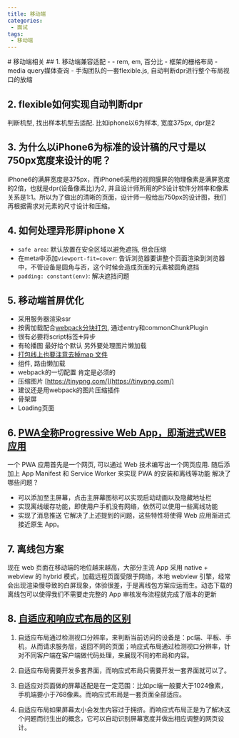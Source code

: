 ```yaml
---
title: 移动端
categories:
 - 面试
tags:
 - 移动端
---
```

<Boxx/>
# 移动端相关
## 1. 移动端兼容适配
- <meta name="viewport" content="width=device-width, initial-scale=1.0">
- rem, em, 百分比
- 框架的栅格布局
- media query媒体查询
- 手淘团队的一套flexible.js, 自动判断dpr进行整个布局视口的放缩

## 2. flexible如何实现自动判断dpr
判断机型, 找出样本机型去适配. 比如iphone以6为样本, 宽度375px, dpr是2

## 3. 为什么以iPhone6为标准的设计稿的尺寸是以750px宽度来设计的呢？
iPhone6的满屏宽度是375px，而iPhone6采用的视网膜屏的物理像素是满屏宽度的2倍，也就是dpr(设备像素比)为2, 并且设计师所用的PS设计软件分辨率和像素关系是1:1。所以为了做出的清晰的页面，设计师一般给出750px的设计图，我们再根据需求对元素的尺寸设计和压缩。

## 4. 如何处理异形屏iphone X
- `safe area`: 默认放置在安全区域以避免遮挡, 但会压缩
- 在meta中添加`viewport-fit=cover`: 告诉浏览器要讲整个页面渲染到浏览器中，不管设备是圆角与否，这个时候会造成页面的元素被圆角遮挡
- `padding: constant(env)`: 解决遮挡问题

## 5. 移动端首屏优化
- 采用服务器渲染ssr
- 按需加载配合[webpack分块打包](https://www.jb51.net/article/119160.htm), 通过entry和commonChunkPlugin
- 很有必要将script标签➕异步
- 有轮播图 最好给个默认 另外要处理图片懒加载
- [打包线上也要注意去掉map 文件](https://www.jianshu.com/p/bd202dca29ad)
- 组件, 路由懒加载
- webpack的一切配置 肯定是必须的
- 压缩图片 [https://tinypng.com/](https://tinypng.com/)
- 建议还是用webpack的图片压缩插件
- 骨架屏
- Loading页面

## 6. [PWA全称Progressive Web App，即渐进式WEB应用](https://segmentfault.com/a/1190000012353473?utm_source=tag-newest)
一个 PWA 应用首先是一个网页, 可以通过 Web 技术编写出一个网页应用. 随后添加上 App Manifest 和 Service Worker 来实现 PWA 的安装和离线等功能
解决了哪些问题？
- 可以添加至主屏幕，点击主屏幕图标可以实现启动动画以及隐藏地址栏
- 实现离线缓存功能，即使用户手机没有网络，依然可以使用一些离线功能
- 实现了消息推送
它解决了上述提到的问题，这些特性将使得 Web 应用渐进式接近原生 App。

## 7. 离线包方案
现在 web 页面在移动端的地位越来越高，大部分主流 App 采用 native + webview 的 hybrid 模式，加载远程页面受限于网络，本地 webview 引擎，经常会出现渲染慢导致的白屏现象，体验很差，于是离线包方案应运而生。动态下载的离线包可以使得我们不需要走完整的 App 审核发布流程就完成了版本的更新

## 8. [自适应和响应式布局的区别](https://baijiahao.baidu.com/s?id=1627060039271152391&wfr=spider&for=pc)
1. 自适应布局通过检测视口分辨率，来判断当前访问的设备是：pc端、平板、手机，从而请求服务层，返回不同的页面；响应式布局通过检测视口分辨率，针对不同客户端在客户端做代码处理，来展现不同的布局和内容。

2. 自适应布局需要开发多套界面，而响应式布局只需要开发一套界面就可以了。

3. 自适应对页面做的屏幕适配是在一定范围：比如pc端一般要大于1024像素，手机端要小于768像素。而响应式布局是一套页面全部适应。

4. 自适应布局如果屏幕太小会发生内容过于拥挤。而响应式布局正是为了解决这个问题而衍生出的概念，它可以自动识别屏幕宽度并做出相应调整的网页设计。
